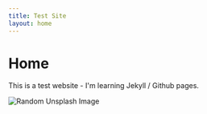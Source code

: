 ```yaml
---
title: Test Site
layout: home
---
```


# Home

This is a test website - I'm learning Jekyll / Github pages.

![Random Unsplash Image](https://plus.unsplash.com/premium_photo-1753365285087-8913c5206df3?q=80&w=1974&auto=format&fit=crop&ixlib=rb-4.1.0&ixid=M3wxMjA3fDB8MHxwaG90by1wYWdlfHx8fGVufDB8fHx8fA%3D%3D)
